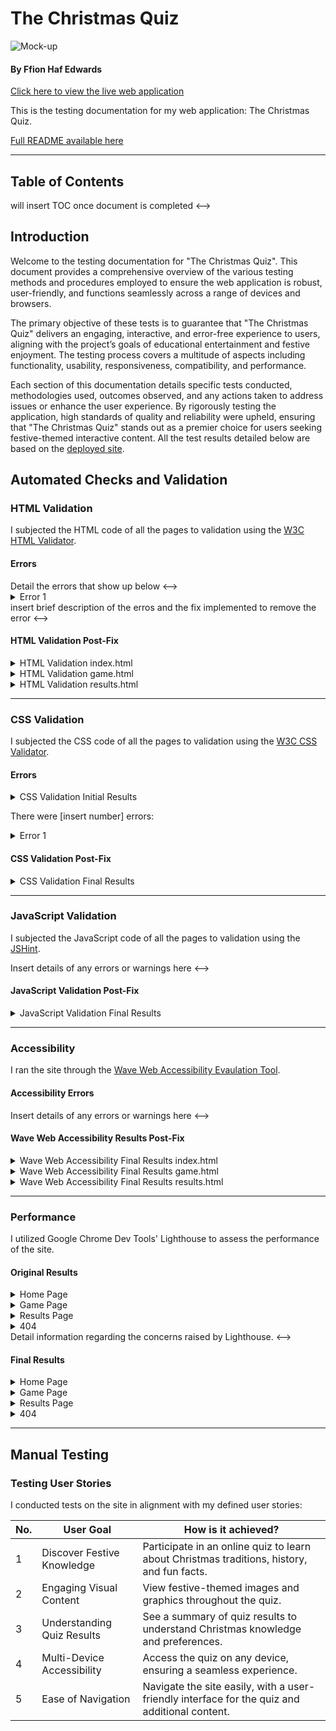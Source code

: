 # The Christmas Quiz

![Mock-up]()

#### **By Ffion Haf Edwards**
[Click here to view the live web application]()

This is the testing documentation for my web application: The Christmas Quiz. 

[Full README available here](README.md)

- - -
## Table of Contents
<!--> will insert TOC once document is completed <-->

## Introduction
Welcome to the testing documentation for "The Christmas Quiz". This document provides a comprehensive overview of the various testing methods and procedures employed to ensure the web application is robust, user-friendly, and functions seamlessly across a range of devices and browsers.

The primary objective of these tests is to guarantee that "The Christmas Quiz" delivers an engaging, interactive, and error-free experience to users, aligning with the project’s goals of educational entertainment and festive enjoyment. The testing process covers a multitude of aspects including functionality, usability, responsiveness, compatibility, and performance.

Each section of this documentation details specific tests conducted, methodologies used, outcomes observed, and any actions taken to address issues or enhance the user experience. By rigorously testing the application, high standards of quality and reliability were upheld, ensuring that "The Christmas Quiz" stands out as a premier choice for users seeking festive-themed interactive content. All the test results detailed below are based on the [deployed site]().

## Automated Checks and Validation

### HTML Validation

I subjected the HTML code of all the pages to validation using the [W3C HTML Validator](https://validator.w3.org/nu/).

#### **Errors**

<!--> Detail the errors that show up below <-->

<details><summary>Error 1</summary>
<img src="">
</details>

<!--> insert brief description of the erros and the fix implemented to remove the error <-->

#### **HTML Validation Post-Fix**

<details><summary>HTML Validation index.html</summary>
<img src="">
</details>

<details><summary>HTML Validation game.html</summary>
<img src="">
</details>

<details><summary>HTML Validation results.html</summary>
<img src="">
</details>

- - -

### CSS Validation

I subjected the CSS code of all the pages to validation using the  [W3C CSS Validator](https://jigsaw.w3.org/css-validator/#validate_by_input). 

#### **Errors**

<details><summary>CSS Validation Initial Results</summary>
<img src="">
</details>

There were [insert number] errors:

<details><summary>Error 1</summary>
<img src="">
</details>

#### **CSS Validation Post-Fix**

<details><summary>CSS Validation Final Results</summary>
<img src="">
</details>

- - -

### JavaScript Validation

I subjected the JavaScript code of all the pages to validation using the [JSHint](https://jshint.com/). 

<!--> Insert details of any errors or warnings here <-->

#### **JavaScript Validation Post-Fix**

<details><summary>JavaScript Validation Final Results</summary>
<img src="">
</details>


- - -

### Accessibility

I ran the site through the [Wave Web Accessibility Evaulation Tool](https://wave.webaim.org/). 

#### **Accessibility Errors**
<!--> Insert details of any errors or warnings here <-->


#### **Wave Web Accessibility Results Post-Fix**

<details><summary>Wave Web Accessibility Final Results index.html</summary>
<img src="">
</details>

<details><summary>Wave Web Accessibility Final Results  game.html</summary>
<img src="">
</details>

<details><summary>Wave Web Accessibility Final Results  results.html</summary>
<img src="">
</details>

- - -

### Performance
I utilized Google Chrome Dev Tools' Lighthouse to assess the performance of the site.


#### **Original Results**

<details><summary>Home Page</summary>
<img src="">

*Home Page - Desktop*

<img src="">

*Home Page - Mobile*

<img src="">

*Main Page - Mobile - Accessibility Warning*

</details>

<details><summary>Game Page</summary>
<img src="">

*Game Page - Desktop*

<img src="">

*Game Page - Mobile*

<img src="">

*Game Page - Mobile - Accessibility Warning*

</details>

<details><summary>Results Page</summary>
<img src="">

*Results Page - Desktop*

<img src="">

*Results Page - Mobile*

<img src="">

*Results Page - Mobile - Accessibility Warning*

</details>

<details><summary>404</summary>
<img src="">

*404 - Desktop*

<img src="">

*404 - Mobile*

<img src="">

*404 - Mobile - Warning*

</details>

<!--> Detail information regarding the concerns raised by Lighthouse. <-->

#### **Final Results**

<details><summary>Home Page</summary>
<img src="">

*Home Page - Desktop*

<img src="">

*Home Page - Mobile*

</details>

<details><summary>Game Page</summary>
<img src="">

*Game Page - Desktop*

<img src="">

*Game Page - Mobile*

</details>

<details><summary>Results Page</summary>
<img src="">

*Results Page - Desktop*

<img src="">

*Results Page - Mobile*

</details>

<details><summary>404</summary>
<img src="">

*404 - Desktop*

<img src="">

*404 - Mobile*

</details>

- - -

## Manual Testing
### Testing User Stories

I conducted tests on the site in alignment with my defined user stories:

| No. | User Goal                   | How is it achieved?                                        |
|-----|-----------------------------|------------------------------------------------------------|
| 1   | Discover Festive Knowledge  | Participate in an online quiz to learn about Christmas traditions, history, and fun facts. |
| 2   | Engaging Visual Content     | View festive-themed images and graphics throughout the quiz. |
| 3   | Understanding Quiz Results  | See a summary of quiz results to understand Christmas knowledge and preferences. |
| 4   | Multi-Device Accessibility  | Access the quiz on any device, ensuring a seamless experience. |
| 5   | Ease of Navigation          | Navigate the site easily, with a user-friendly interface for the quiz and additional content. |
